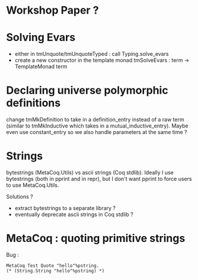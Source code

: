 # Workshop Paper ?

# Solving Evars

- either in tmUnquote/tmUnquoteTyped : call Typing.solve_evars
- create a new constructor in the template monad tmSolveEvars : term -> TemplateMonad term

# Declaring universe polymorphic definitions

change tmMkDefinition to take in a definition_entry instead of a raw term (similar to tmMkInductive which takes in a mutual_inductive_entry). Maybe even use constant_entry so we also handle parameters at the same time ?

# Strings 

bytestrings (MetaCoq.Utils) vs ascii strings (Coq stdlib).
Ideally I use bytestrings (both in pprint and in repr), but I don't want pprint to force users to use MetaCoq.Utils.

Solutions ?
- extract bytestrings to a separate library ?
- eventually deprecate ascii strings in Coq stdlib ?

# MetaCoq : quoting primitive strings

Bug : 
```
MetaCoq Test Quote "hello"%pstring.
(* (String.String "hello"%pstring) *) 
```